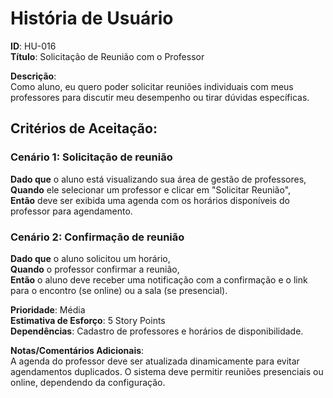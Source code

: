 # História de Usuário
**ID**: HU-016  
**Título**: Solicitação de Reunião com o Professor  

**Descrição**:  
Como aluno, eu quero poder solicitar reuniões individuais com meus professores para discutir meu desempenho ou tirar dúvidas específicas.

## Critérios de Aceitação:

### Cenário 1: Solicitação de reunião
**Dado que** o aluno está visualizando sua área de gestão de professores,  
**Quando** ele selecionar um professor e clicar em "Solicitar Reunião",  
**Então** deve ser exibida uma agenda com os horários disponíveis do professor para agendamento.

### Cenário 2: Confirmação de reunião
**Dado que** o aluno solicitou um horário,  
**Quando** o professor confirmar a reunião,  
**Então** o aluno deve receber uma notificação com a confirmação e o link para o encontro (se online) ou a sala (se presencial).

**Prioridade**: Média  
**Estimativa de Esforço**: 5 Story Points  
**Dependências**: Cadastro de professores e horários de disponibilidade.  

**Notas/Comentários Adicionais**:  
A agenda do professor deve ser atualizada dinamicamente para evitar agendamentos duplicados. O sistema deve permitir reuniões presenciais ou online, dependendo da configuração.